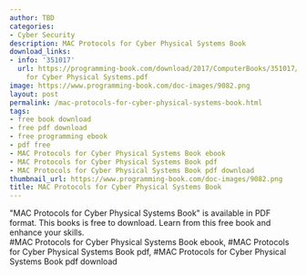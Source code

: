 ```yaml
---
author: TBD
categories:
- Cyber Security
description: MAC Protocols for Cyber Physical Systems Book
download_links:
- info: '351017'
  url: https://programming-book.com/download/2017/ComputerBooks/351017/MAC Protocols
    for Cyber Physical Systems.pdf
image: https://www.programming-book.com/doc-images/9082.png
layout: post
permalink: /mac-protocols-for-cyber-physical-systems-book.html
tags:
- free book download
- free pdf download
- free programming ebook
- pdf free
- MAC Protocols for Cyber Physical Systems Book ebook
- MAC Protocols for Cyber Physical Systems Book pdf
- MAC Protocols for Cyber Physical Systems Book pdf download
thumbnail_url: https://www.programming-book.com/doc-images/9082.png
title: MAC Protocols for Cyber Physical Systems Book
---
```


 
<div class="item-desc text-justify">
  "MAC Protocols for Cyber Physical Systems Book" is available in PDF format. This books is free to download. Learn from this free book and enhance your skills.
  <br>
  #MAC Protocols for Cyber Physical Systems Book ebook, #MAC Protocols for Cyber Physical Systems Book pdf, #MAC Protocols for Cyber Physical Systems Book pdf download
</div>